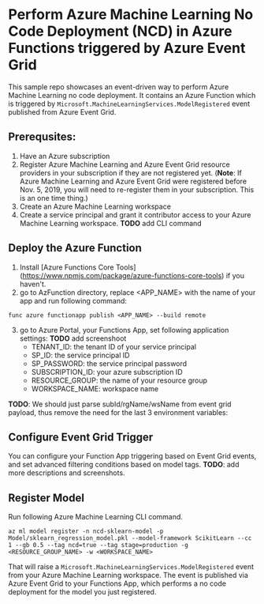 # Perform Azure Machine Learning No Code Deployment (NCD) in Azure Functions triggered by Azure Event Grid

This sample repo showcases an event-driven way to perform Azure Machine Learning no code deployment. It contains an Azure Function which is triggered by `Microsoft.MachineLearningServices.ModelRegistered` event published from Azure Event Grid.

## Prerequsites:
1. Have an Azure subscription
2. Register Azure Machine Learning and Azure Event Grid resource providers in your subscription if they are not registered yet. (**Note**: If Azure Machine Learning and Azure Event Grid were registered before Nov. 5, 2019, you will need to re-register them in your subscription. This is an one time thing.) 
3. Create an Azure Machine Learning workspace
4. Create a service principal and grant it contributor access to your Azure Machine Learning workspace. **TODO** add CLI command

## Deploy the Azure Function

1. Install [Azure Functions Core Tools] (https://www.npmjs.com/package/azure-functions-core-tools) if you haven't.
2. go to AzFunction directory, replace <APP_NAME> with the name of your app and run following command:
```
func azure functionapp publish <APP_NAME> --build remote
```
3. go to Azure Portal, your Functions App, set following application settings: **TODO** add screenshoot
    * TENANT_ID: the tenant ID of your service principal
    * SP_ID: the service principal ID
    * SP_PASSWORD: the service principal password
    * SUBSCRIPTION_ID: your azure subscription ID
    * RESOURCE_GROUP: the name of your resource group
    * WORKSPACE_NAME: workspace name

**TODO**: We should just parse subId/rgName/wsName from event grid payload, thus remove the need for the last 3 environment variables:

## Configure Event Grid Trigger

You can configure your Function App triggering based on Event Grid events, and set advanced filtering conditions based on model tags. **TODO**: add more descriptions and screenshots.

## Register Model

Run following Azure Machine Learning CLI command.
```
az ml model register -n ncd-sklearn-model -p Model/sklearn_regression_model.pkl --model-framework ScikitLearn --cc 1 --gb 0.5 --tag ncd=true --tag stage=production -g <RESOURCE_GROUP_NAME> -w <WORKSPACE_NAME>
```

That will raise a `Microsoft.MachineLearningServices.ModelRegistered` event from your Azure Machine Learning workspace. The event is published via Azure Event Grid to your Functions App, which performs a no code deployment for the model you just registered.